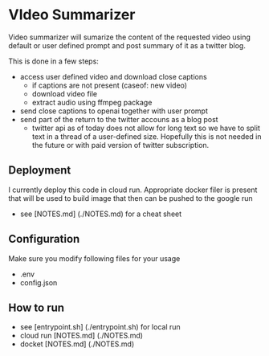 # VIdeo Summarizer

Video summarizer will sumarize the content of the requested video using default or
user defined prompt and post summary of it as a twitter blog.

This is done in a few steps:
- access user defined video and download close captions
    - if captions are not present (caseof: new video)
    - download video file
    - extract audio using ffmpeg package
- send close captions to openai together with user prompt
- send part of the return to the twitter accouns as a blog post
    - twitter api as of today does not allow for long text so we 
        have to split text in a thread of a user-defined size.
        Hopefully this is not needed in the future or with 
        paid version of twitter subscription.

## Deployment

I currently deploy this code in cloud run. Appropriate docker filer is present 
that will be used to build image that then can be pushed to the google run
- see [NOTES.md] (./NOTES.md) for a cheat sheet

## Configuration

Make sure you modify following files for your usage

- .env
- config.json

## How to run

- see [entrypoint.sh] (./entrypoint.sh) for local run
- cloud run [NOTES.md] (./NOTES.md)
- docket [NOTES.md] (./NOTES.md)